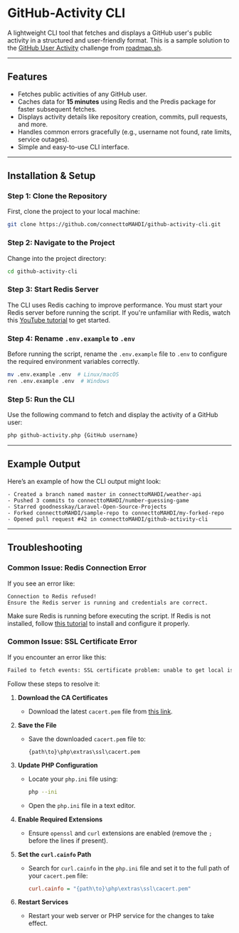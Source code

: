 # GitHub-Activity CLI

A lightweight CLI tool that fetches and displays a GitHub user's public activity in a structured and user-friendly format. This is a sample solution to the [GitHub User Activity](https://roadmap.sh/projects/github-user-activity) challenge from [roadmap.sh](https://roadmap.sh).

---

## Features
- Fetches public activities of any GitHub user.
- Caches data for **15 minutes** using Redis and the Predis package for faster subsequent fetches.
- Displays activity details like repository creation, commits, pull requests, and more.
- Handles common errors gracefully (e.g., username not found, rate limits, service outages).
- Simple and easy-to-use CLI interface.

---

## Installation & Setup

### Step 1: Clone the Repository
First, clone the project to your local machine:
```bash
git clone https://github.com/connecttoMAHDI/github-activity-cli.git
```

### Step 2: Navigate to the Project
Change into the project directory:
```bash
cd github-activity-cli
```

### Step 3: Start Redis Server
The CLI uses Redis caching to improve performance. You must start your Redis server before running the script. If you're unfamiliar with Redis, watch this [YouTube tutorial](https://youtu.be/ioCaSHNhIJA?si=okD7eE_Rm92z2Zxd) to get started.

### Step 4: Rename `.env.example` to `.env`
Before running the script, rename the `.env.example` file to `.env` to configure the required environment variables correctly.

```bash
mv .env.example .env  # Linux/macOS
ren .env.example .env  # Windows
```

### Step 5: Run the CLI
Use the following command to fetch and display the activity of a GitHub user:
```bash
php github-activity.php {GitHub username}
```

---

## Example Output
Here’s an example of how the CLI output might look:
```
- Created a branch named master in connecttoMAHDI/weather-api
- Pushed 3 commits to connecttoMAHDI/number-guessing-game
- Starred goodnesskay/Laravel-Open-Source-Projects
- Forked connecttoMAHDI/sample-repo to connecttoMAHDI/my-forked-repo
- Opened pull request #42 in connecttoMAHDI/github-activity-cli
```

---

## Troubleshooting

### Common Issue: Redis Connection Error
If you see an error like:
```
Connection to Redis refused!
Ensure the Redis server is running and credentials are correct.
```
Make sure Redis is running before executing the script. If Redis is not installed, follow [this tutorial](https://youtu.be/ioCaSHNhIJA?si=okD7eE_Rm92z2Zxd) to install and configure it properly.

### Common Issue: SSL Certificate Error
If you encounter an error like this:
```bash
Failed to fetch events: SSL certificate problem: unable to get local issuer certificate
```

Follow these steps to resolve it:

1. **Download the CA Certificates**
   - Download the latest `cacert.pem` file from [this link](https://curl.se/ca/cacert.pem).

2. **Save the File**
   - Save the downloaded `cacert.pem` file to:
     ```
     {path\to}\php\extras\ssl\cacert.pem
     ```

3. **Update PHP Configuration**
   - Locate your `php.ini` file using:
     ```bash
     php --ini
     ```
   - Open the `php.ini` file in a text editor.

4. **Enable Required Extensions**
   - Ensure `openssl` and `curl` extensions are enabled (remove the `;` before the lines if present).

5. **Set the `curl.cainfo` Path**
   - Search for `curl.cainfo` in the `php.ini` file and set it to the full path of your `cacert.pem` file:
     ```ini
     curl.cainfo = "{path\to}\php\extras\ssl\cacert.pem"
     ```

6. **Restart Services**
   - Restart your web server or PHP service for the changes to take effect.

